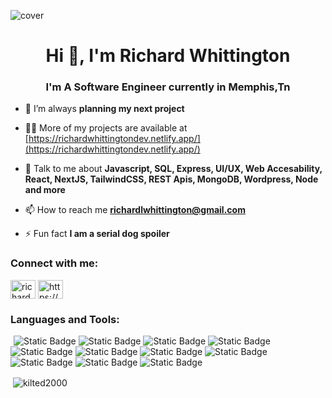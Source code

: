 
![cover](https://user-images.githubusercontent.com/53500493/230682908-95b8c446-cbd3-4c8a-a591-dba8b1c6d56e.png)

<h1 align="center">Hi 👋, I'm Richard Whittington</h1>
<h3 align="center"> I'm A Software Engineer currently in Memphis,Tn</h3>

- 🌱 I’m always **planning my next project**

- 👨‍💻 More of my projects are available at [https://richardwhittingtondev.netlify.app/](https://richardwhittingtondev.netlify.app/)

- 💬 Talk to me about **Javascript, SQL, Express, UI/UX, Web Accesability, React, NextJS, TailwindCSS, REST Apis, MongoDB, Wordpress, Node and more**

- 📫 How to reach me **richardlwhittington@gmail.com**

- ⚡ Fun fact **I am a serial dog spoiler**

<h3 align="left">Connect with me:</h3>
<p align="left">
<a href="https://twitter.com/richardwhitdev" target="blank"><img align="center" src="https://raw.githubusercontent.com/rahuldkjain/github-profile-readme-generator/master/src/images/icons/Social/twitter.svg" alt="richardwhitdev" height="30" width="40" /></a>
<a href="https://www.linkedin.com/in/richardwhittingtonse/" target="blank"><img align="center" src="https://raw.githubusercontent.com/rahuldkjain/github-profile-readme-generator/master/src/images/icons/Social/linked-in-alt.svg" alt="https://www.linkedin.com/in/richardwhittingtonse/" height="30" width="40" /></a>
</p>

<h3 align="left">Languages and Tools:</h3>
<div style="display: inline-block;">
<img style="margin-left: 5;" alt="Static Badge" src="https://img.shields.io/badge/Javascript-lang?label=Language">
 <img alt="Static Badge" src="https://img.shields.io/badge/Bootstrap-lang?label=Library">
 <img alt="Static Badge" src="https://img.shields.io/badge/CSS-lang?label=Stylesheet">
<img alt="Static Badge" src="https://img.shields.io/badge/Node.js-lang?label=Framework">
<img alt="Static Badge" src="https://img.shields.io/badge/Express.js-lang?label=Framework">
<img alt="Static Badge" src="https://img.shields.io/badge/Git-lang?label=Version%20Control">
<img alt="Static Badge" src="https://img.shields.io/badge/HTML-lang?label=Markup">
<img alt="Static Badge" src="https://img.shields.io/badge/MongoDb-lang?label=Database">
<img alt="Static Badge" src="https://img.shields.io/badge/Postman-lang?label=Platform%20">
<img alt="Static Badge" src="https://img.shields.io/badge/React.js-lang?label=Library">
<img alt="Static Badge" src="https://img.shields.io/badge/Next.js-lang?label=Framework">





</div>



<p>&nbsp;<img align="center" src="https://github-readme-stats.vercel.app/api?username=kilted2000&show_icons=true&locale=en" alt="kilted2000" /></p>

